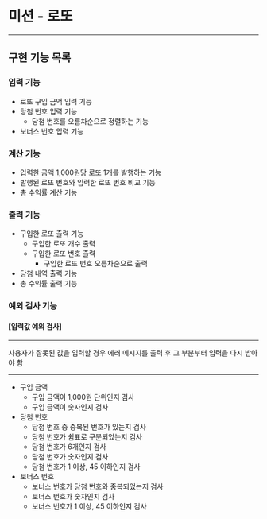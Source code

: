 # 미션 - 로또

---

## 구현 기능 목록

### 입력 기능

- 로또 구입 금액 입력 기능
- 당첨 번호 입력 기능
    - 당첨 번호를 오름차순으로 정렬하는 기능
- 보너스 번호 입력 기능

### 계산 기능

- 입력한 금액 1,000원당 로또 1개를 발행하는 기능
- 발행된 로또 번호와 입력한 로또 번호 비교 기능
- 총 수익률 계산 기능

### 출력 기능

- 구입한 로또 출력 기능
    - 구입한 로또 개수 출력
    - 구입한 로또 번호 출력
        - 구입한 로또 번호 오름차순으로 출력
- 당첨 내역 출력 기능
- 총 수익률 출력 기능

### 예외 검사 기능

#### [입력값 예외 검사]

---

사용자가 잘못된 값을 입력할 경우 에러 메시지를 출력 후 그 부분부터 입력을 다시 받아야 함

---

- 구입 금액
    - 구입 금액이 1,000원 단위인지 검사
    - 구입 금액이 숫자인지 검사
- 당첨 번호
    - 당첨 번호 중 중복된 번호가 있는지 검사
    - 당첨 번호가 쉼표로 구분되었는지 검사
    - 당첨 번호가 6개인지 검사
    - 당첨 번호가 숫자인지 검사
    - 당첨 번호가 1 이상, 45 이하인지 검사
- 보너스 번호
    - 보너스 번호가 당첨 번호와 중복되었는지 검사
    - 보너스 번호가 숫자인지 검사
    - 보너스 번호가 1 이상, 45 이하인지 검사

